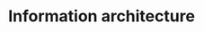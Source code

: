 ---
# This topic lives at
# https://digital.gov/topics/information-architecture

slug: "information-architecture"

# Topic Title
title: "Information architecture"

# description — keep it short and clear
summary: ""


# Weight
weight: 1

# For more information on managing topics,
# see https://github.com/GSA/digitalgov.gov/wiki
---